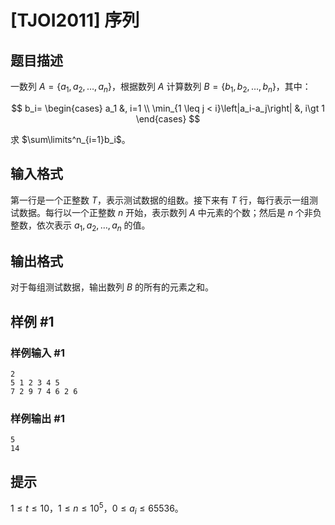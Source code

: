 # [TJOI2011] 序列

## 题目描述

一数列 $A=\{a_1,a_2,\ldots,a_n\}$，根据数列 $A$ 计算数列 $B=\{b_1,b_2,\ldots,b_n\}$，其中：  

$$
b_i=
\begin{cases}
a_1 &, i=1 \\ 
\min_{1 \leq j < i}\left|a_i-a_j\right| &, i\gt 1 
\end{cases}
$$

求 $\sum\limits^n_{i=1}b_i$。

## 输入格式

第一行是一个正整数 $T$，表示测试数据的组数。接下来有 $T$ 行，每行表示一组测试数据。每行以一个正整数 $n$ 开始，表示数列 $A$ 中元素的个数；然后是 $n$ 个非负整数，依次表示 $a_1,a_2,\ldots,a_n$ 的值。

## 输出格式

对于每组测试数据，输出数列 $B$ 的所有的元素之和。

## 样例 #1

### 样例输入 #1
```
2
5 1 2 3 4 5
7 2 9 7 4 6 2 6
```

### 样例输出 #1

```
5
14
```

## 提示

$1\le t\le 10$，$1\le n\le10^5$，$0\le a_i\le65536$。
